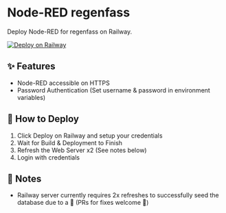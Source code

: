 # Node-RED regenfass

Deploy Node-RED for regenfass on Railway.

[![Deploy on Railway](https://railway.app/button.svg)](https://railway.app/template/Voi0Ra?referralCode=2_sIT9)

## ✨ Features

- Node-RED accessible on HTTPS
- Password Authentication (Set username & password in environment variables)

## 🐍 How to Deploy

1. Click Deploy on Railway and setup your credentials
2. Wait for Build & Deployment to Finish
3. Refresh the Web Server x2 (See notes below)
4. Login with credentials

## 📝 Notes

- Railway server currently requires 2x refreshes to successfully seed the database due to a 🐛 (PRs for fixes welcome 🙏)
